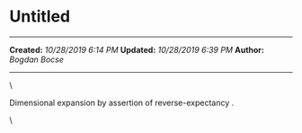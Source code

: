 Untitled
========

  -------------- ----------------------
  **Created:**   *10/28/2019 6:14 PM*
  **Updated:**   *10/28/2019 6:39 PM*
  **Author:**    *Bogdan Bocse*
  -------------- ----------------------

\

Dimensional expansion by assertion of reverse-expectancy .

\

 
